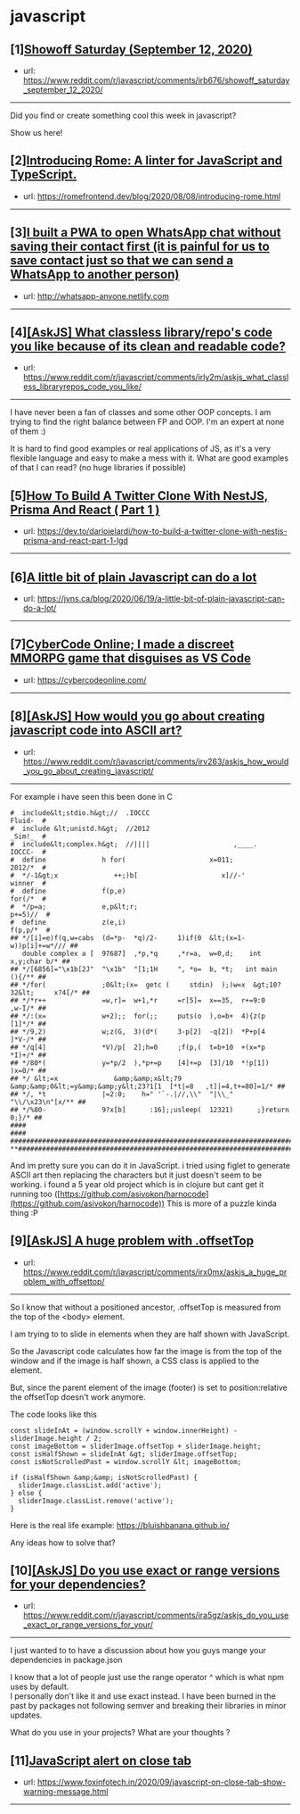 # javascript
## [1][Showoff Saturday (September 12, 2020)](https://www.reddit.com/r/javascript/comments/irb676/showoff_saturday_september_12_2020/)
- url: https://www.reddit.com/r/javascript/comments/irb676/showoff_saturday_september_12_2020/
---
Did you find or create something cool this week in javascript? 

Show us here!
## [2][Introducing Rome: A linter for JavaScript and TypeScript.](https://www.reddit.com/r/javascript/comments/iru0l8/introducing_rome_a_linter_for_javascript_and/)
- url: https://romefrontend.dev/blog/2020/08/08/introducing-rome.html
---

## [3][I built a PWA to open WhatsApp chat without saving their contact first (it is painful for us to save contact just so that we can send a WhatsApp to another person)](https://www.reddit.com/r/javascript/comments/irrez7/i_built_a_pwa_to_open_whatsapp_chat_without/)
- url: http://whatsapp-anyone.netlify.com
---

## [4][[AskJS] What classless library/repo's code you like because of its clean and readable code?](https://www.reddit.com/r/javascript/comments/irly2m/askjs_what_classless_libraryrepos_code_you_like/)
- url: https://www.reddit.com/r/javascript/comments/irly2m/askjs_what_classless_libraryrepos_code_you_like/
---
I have never been a fan of classes and some other OOP concepts. I am trying to find the right balance between FP and OOP. I'm an expert at none of them :)

It is hard to find good examples or real applications of JS, as it's a very flexible language and easy to make a mess with it. What are good examples of that I can read? (no huge libraries if possible)
## [5][How To Build A Twitter Clone With NestJS, Prisma And React ( Part 1 )](https://www.reddit.com/r/javascript/comments/irvu03/how_to_build_a_twitter_clone_with_nestjs_prisma/)
- url: https://dev.to/darioielardi/how-to-build-a-twitter-clone-with-nestjs-prisma-and-react-part-1-lgd
---

## [6][A little bit of plain Javascript can do a lot](https://www.reddit.com/r/javascript/comments/irxy37/a_little_bit_of_plain_javascript_can_do_a_lot/)
- url: https://jvns.ca/blog/2020/06/19/a-little-bit-of-plain-javascript-can-do-a-lot/
---

## [7][CyberCode Online; I made a discreet MMORPG game that disguises as VS Code](https://www.reddit.com/r/javascript/comments/irg78z/cybercode_online_i_made_a_discreet_mmorpg_game/)
- url: https://cybercodeonline.com/
---

## [8][[AskJS] How would you go about creating javascript code into ASCII art?](https://www.reddit.com/r/javascript/comments/irv263/askjs_how_would_you_go_about_creating_javascript/)
- url: https://www.reddit.com/r/javascript/comments/irv263/askjs_how_would_you_go_about_creating_javascript/
---
For example i have seen this been done in C

    #  include&lt;stdio.h&gt;//  .IOCCC                                         Fluid-  #
    #  include &lt;unistd.h&gt;  //2012                                         _Sim!_  #
    #  include&lt;complex.h&gt;  //||||                     ,____.              IOCCC-  #
    #  define              h for(                     x=011;              2012/*  #
    #  */-1&gt;x              ++;)b[                     x]//-'              winner  #
    #  define              f(p,e)                                         for(/*  #
    #  */p=a;              e,p&lt;r;                                        p+=5)//  #
    #  define              z(e,i)                                        f(p,p/*  #
    ## */[i]=e)f(q,w=cabs  (d=*p-  *q)/2-     1)if(0  &lt;(x=1-      w))p[i]+=w*/// ##
       double complex a [  97687]  ,*p,*q     ,*r=a,  w=0,d;    int x,y;char b/* ##
    ## */[6856]="\x1b[2J"  "\x1b"  "[1;1H     ", *o=  b, *t;   int main   (){/** ##
    ## */for(              ;0&lt;(x=  getc (     stdin)  );)w=x  &gt;10?32&lt;     x?4[/* ##
    ## */*r++              =w,r]=  w+1,*r     =r[5]=  x==35,  r+=9:0      ,w-I/* ##
    ## */:(x=              w+2);;  for(;;     puts(o  ),o=b+  4){z(p      [1]*/* ##
    ## */9,2)              w;z(G,  3)(d*(     3-p[2]  -q[2])  *P+p[4      ]*V-/* ##
    ## */q[4]              *V)/p[  2];h=0     ;f(p,(  t=b+10  +(x=*p      *I)+/* ##
    ## */80*(              y=*p/2  ),*p+=p    [4]+=p  [3]/10  *!p[1])     )x=0/* ##
    ## */ &lt;=x              &amp;&amp;x&lt;79   &amp;&amp;0&lt;=y&amp;&amp;y&lt;23?1[1  [*t|=8   ,t]|=4,t+=80]=1/* ##
    ## */, *t              |=2:0;    h=" '`-.|//,\\"  "|\\_"    "\\/\x23\n"[x/** ##
    ## */%80-              9?x[b]      :16];;usleep(  12321)      ;}return 0;}/* ##
    ####                                                                       ####
    ###############################################################################
    **###########################################################################*/Y

And im pretty sure you can do it in JavaScript. i tried using figlet to generate ASCII art then replacing the characters but it just doesn't seem to be working. i found a 5 year old project which is in clojure but cant get it running too ([https://github.com/asivokon/harnocode](https://github.com/asivokon/harnocode)) This is more of a puzzle kinda thing :P
## [9][[AskJS] A huge problem with .offsetTop](https://www.reddit.com/r/javascript/comments/irx0mx/askjs_a_huge_problem_with_offsettop/)
- url: https://www.reddit.com/r/javascript/comments/irx0mx/askjs_a_huge_problem_with_offsettop/
---
So I know that without a positioned ancestor, .offsetTop is measured from the top of the &lt;body&gt; element. 

I am trying to to slide in elements when they are half shown with JavaScript. 

So the Javascript code calculates how far the image is from the top of the window and if the image is half shown, a CSS class is applied to the element.

But, since the parent element of the image (footer) is set to position:relative the offsetTop doesn't work anymore.

The code looks like this

    const slideInAt = (window.scrollY + window.innerHeight) - sliderImage.height / 2;
    const imageBottom = sliderImage.offsetTop + sliderImage.height;   
    const isHalfShown = slideInAt &gt; sliderImage.offsetTop;   
    const isNotScrolledPast = window.scrollY &lt; imageBottom;  

    if (isHalfShown &amp;&amp; isNotScrolledPast) {
      sliderImage.classList.add('active');
    } else {
      sliderImage.classList.remove('active');
    }

Here is the real life example: https://bluishbanana.github.io/

Any ideas how to solve that?
## [10][[AskJS] Do you use exact or range versions for your dependencies?](https://www.reddit.com/r/javascript/comments/ira5gz/askjs_do_you_use_exact_or_range_versions_for_your/)
- url: https://www.reddit.com/r/javascript/comments/ira5gz/askjs_do_you_use_exact_or_range_versions_for_your/
---
I just wanted to to have a discussion about how you guys mange your dependencies in package.json

I know that a lot of people just use the range operator \^ which is what npm uses by default.  
I  personally don't like it and use exact instead. I have been burned in the past by packages not following semver and breaking their libraries  in minor updates.

What do you use in your projects? What are your thoughts ?
## [11][JavaScript alert on close tab](https://www.reddit.com/r/javascript/comments/irwd4e/javascript_alert_on_close_tab/)
- url: https://www.foxinfotech.in/2020/09/javascript-on-close-tab-show-warning-message.html
---

